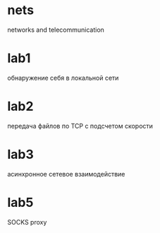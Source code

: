 # nets
networks and telecommunication

# lab1
обнаружение себя в локальной сети
# lab2
передача файлов по TCP с подсчетом скорости
# lab3
асинхронное сетевое взаимодействие
# lab5
SOCKS proxy
